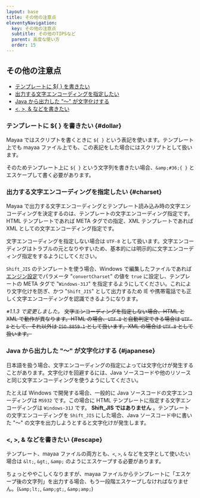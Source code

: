 ```yaml
---
layout: base
title: その他の注意点
eleventyNavigation:
  key: その他の注意点
  subtitle: その他のTIPSなど
  parent: 高度な使い方
  order: 15
---
```


## その他の注意点

* [テンプレートに ${ } を書きたい](#dollar)
* [出力する文字エンコーディングを指定したい](#charset)
* [Java から出力した "～" が文字化けする](#japanese)
* [<, >, &amp; などを書きたい](#escape)


### テンプレートに ${ } を書きたい {#dollar}

Mayaa ではスクリプトを書くときに `${ }` という表記を使います。テンプレート上でも mayaa ファイル上でも、この表記をした場合にはスクリプトとして扱います。

そのためテンプレート上に `${ }` という文字列を書きたい場合、`&amp;#36;{ }` とエスケープして書く必要があります。



### 出力する文字エンコーディングを指定したい {#charset}

Mayaa で出力する文字エンコーディングとテンプレート読み込み時の文字エンコーディングを決定するのは、テンプレートの文字エンコーディング指定です。HTML テンプレートであれば META タグでの指定、XML テンプレートであれば XML としての文字エンコーディング指定です。

文字エンコーディングを指定しない場合は `UTF-8` として扱います。文字エンコーディングはトラブルの元となりやすいため、基本的には明示的に文字エンコーディング指定をするようにしてください。

`Shift_JIS` のテンプレートを使う場合、Windows で編集したファイルであれば<a href="/docs/settings/" title="エンジン設定方法">エンジン設定</a>でパラメータ "`convertCharset`" の値を `true` に設定し、テンプレートの META タグで "`Windows-31J`" を指定するようにしてください。これにより文字化けを防ぎ、かつ "`Shift_JIS`" として出力するため IE や携帯電話でも正しく文字エンコーディングを認識できるようになります。

*※1.1.3 で変更しました。* <strike>文字エンコーディングを指定しない場合、HTML と XML で動作が異なります。HTML の場合、`UTF-8` と自動判定できる場合は `UTF-8` として、それ以外は `ISO-8859-1` として扱います。XML の場合は `UTF-8` として扱います。</strike>


### Java から出力した "～" が文字化けする {#japanese}

日本語を扱う場合、文字エンコーディングの指定によっては文字化けが発生することがあります。文字化けを回避するには、Java ソースコードや他のリソースと同じ文字エンコーディングを使うようにしてください。


たとえば Windows で開発する場合、一般的に Java ソースコードの文字エンコーディングは `MS932` です。この場合に HTML テンプレートに指定する文字エンコーディングは `Windows-31J` です。 **Shift_JIS ではありません** 。テンプレートの文字エンコーディングを `Shift_JIS` にした場合、Java ソースコード中に書いた "～" の文字を出力しようとすると文字化けが発生します。

### <, >, & などを書きたい {#escape}

テンプレート、mayaa ファイルの両方とも、`<`, `>`, `&` などを文字として使いたい場合は `&lt;`, `&gt;`, `&amp;` のようにエスケープする必要があります。

ちょっとややこしくなりますが、mayaa ファイルからテンプレートに「エスケープ後の文字列」を出力する場合、もう一段階エスケープしなければなりません。(`&amp;lt;`, `&amp;gt;`, `&amp;amp;`)
